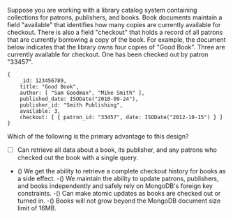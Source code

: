 Suppose you are working with a library catalog system containing collections for patrons, publishers, and books. Book documents maintain a field "available" that identifies how many copies are currently available for checkout. There is also a field "checkout" that holds a record of all patrons that are currently borrowing a copy of the book. For example, the document below indicates that the library owns four copies of "Good Book". Three are currently available for checkout. One has been checked out by patron "33457".
```
{
    _id: 123456789,
    title: "Good Book",
    author: [ "Sam Goodman", "Mike Smith" ],
    published_date: ISODate("2010-09-24"),
    publisher_id: "Smith Publishing",
    available: 3,
    checkout: [ { patron_id: "33457", date: ISODate("2012-10-15") } ]
}
```
Which of the following is the primary advantage to this design?

- [ ] Can retrieve all data about a book, its publisher, and any patrons who checked out the book with a single query.
- ()  We get the ability to retrieve a complete checkout history for books as a side effect.
-() We maintain the ability to update patrons, publishers, and books independently and safely rely on MongoDB's foreign key constraints.
-() Can make atomic updates as books are checked out or turned in.
-() Books will not grow beyond the MongoDB document size limit of 16MB.
